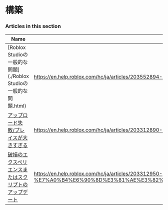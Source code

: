 # 構築  
### Articles in this section
Name|URL
-|-
[Roblox Studioの一般的な問題](./Roblox Studioの一般的な問題.html) |https://en.help.roblox.com/hc/ja/articles/203552894-Roblox-Studio%E3%81%AE%E4%B8%80%E8%88%AC%E7%9A%84%E3%81%AA%E5%95%8F%E9%A1%8C
[アップロード失敗/プレイスが大きすぎる](./アップロード失敗-プレイスが大きすぎる.html) |https://en.help.roblox.com/hc/ja/articles/203312890-%E3%82%A2%E3%83%83%E3%83%97%E3%83%AD%E3%83%BC%E3%83%89%E5%A4%B1%E6%95%97-%E3%83%97%E3%83%AC%E3%82%A4%E3%82%B9%E3%81%8C%E5%A4%A7%E3%81%8D%E3%81%99%E3%81%8E%E3%82%8B
[破損のエクスペリエンスまたはスクリプトのアップデート](./破損のエクスペリエンスまたはスクリプトのアップデート.html) |https://en.help.roblox.com/hc/ja/articles/203312950-%E7%A0%B4%E6%90%8D%E3%81%AE%E3%82%A8%E3%82%AF%E3%82%B9%E3%83%9A%E3%83%AA%E3%82%A8%E3%83%B3%E3%82%B9%E3%81%BE%E3%81%9F%E3%81%AF%E3%82%B9%E3%82%AF%E3%83%AA%E3%83%97%E3%83%88%E3%81%AE%E3%82%A2%E3%83%83%E3%83%97%E3%83%87%E3%83%BC%E3%83%88